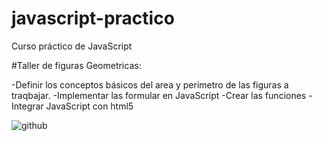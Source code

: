 # javascript-practico
Curso práctico de JavaScript


#Taller de figuras Geometricas:

-Definir los conceptos básicos del area y perimetro de las figuras a traqbajar.
-Implementar las formular en JavaScript
-Crear las funciones
-Integrar JavaScript con html5


![github](https://user-images.githubusercontent.com/47577169/134332396-b018ea5e-48bd-41eb-a831-6998c7874c3e.gif)
